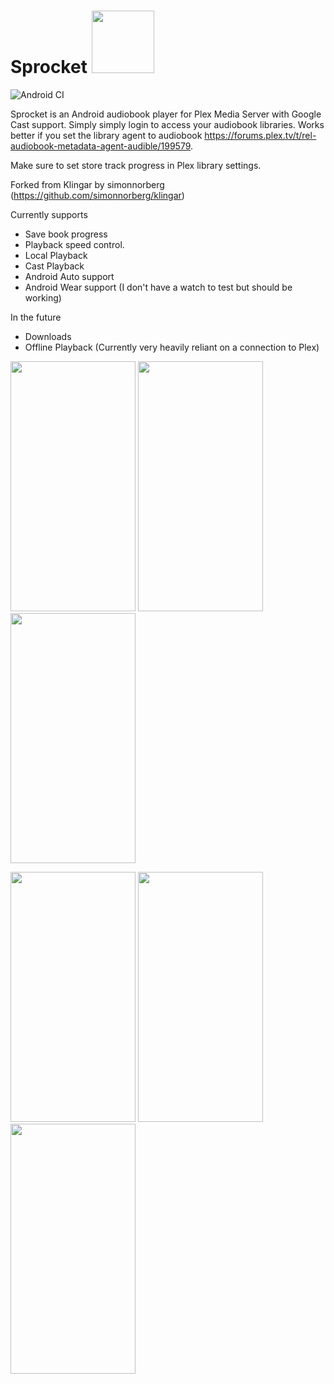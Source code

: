 Sprocket <a href="url"><img src="https://raw.github.com/AwsomeFox/sprocket/master/cast/sprocket_logo.png" height="100" width="100" ></a>
=======
![Android CI](https://github.com/AwsomeFox/sprocket/workflows/Android%20CI/badge.svg?branch=master)

Sprocket is an Android audiobook player for Plex Media Server with Google Cast support. Simply simply login to access your audiobook libraries. Works better if you set the library agent to audiobook https://forums.plex.tv/t/rel-audiobook-metadata-agent-audible/199579.

Make sure to set store track progress in Plex library settings.

Forked from Klingar by simonnorberg (https://github.com/simonnorberg/klingar)

Currently supports 
* Save book progress 
* Playback speed control. 
* Local Playback
* Cast Playback
* Android Auto support
* Android Wear support (I don't have a watch to test but should be working)

In the future
* Downloads
* Offline Playback
(Currently very heavily reliant on a connection to Plex)

<a href="url"><img src="https://raw.github.com/AwsomeFox/sprocket/master/info/login.png" height="400" width="200" ></a>
<a href="url"><img src="https://raw.github.com/AwsomeFox/sprocket/master/info/now_playing.png" height="400" width="200" ></a>
<a href="url"><img src="https://raw.github.com/AwsomeFox/sprocket/master/info/browse_authors.png" height="400" width="200" ></a>

<a href="url"><img src="https://raw.github.com/AwsomeFox/sprocket/master/info/browse_books.png" height="400" width="200" ></a>
<a href="url"><img src="https://raw.github.com/AwsomeFox/sprocket/master/info/landing_screen.png" height="400" width="200" ></a>
<a href="url"><img src="https://raw.github.com/AwsomeFox/sprocket/master/info/set_speed.png" height="400" width="200" ></a>
